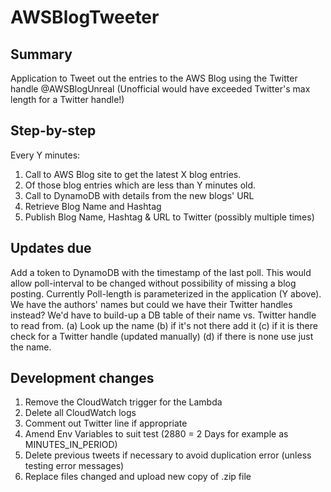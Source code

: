 # AWSBlogTweeter

## Summary
Application to Tweet out the entries to the AWS Blog using the Twitter handle @AWSBlogUnreal (Unofficial would have exceeded Twitter's max length for a Twitter handle!)

## Step-by-step
Every Y minutes:
1. Call to AWS Blog site to get the latest X blog entries.
2. Of those blog entries which are less than Y minutes old.
3. Call to DynamoDB with details from the new blogs' URL
4. Retrieve Blog Name and Hashtag
5. Publish Blog Name, Hashtag & URL to Twitter (possibly multiple times)

## Updates due
Add a token to DynamoDB with the timestamp of the last poll.
This would allow poll-interval to be changed without possibility of missing a blog posting.
Currently Poll-length is parameterized in the application (Y above).
We have the authors' names but could we have their Twitter handles instead? We'd have to build-up a DB table of their name vs. Twitter handle to read from. (a) Look up the name (b) if it's not there add it (c) if it is there check for a Twitter handle (updated manually) (d) if there is none use just the name. 

## Development changes
1. Remove the CloudWatch trigger for the Lambda
2. Delete all CloudWatch logs
3. Comment out Twitter line if appropriate
4. Amend Env Variables to suit test (2880 = 2 Days for example as MINUTES_IN_PERIOD)
5. Delete previous tweets if necessary to avoid duplication error (unless testing error messages)
6. Replace files changed and upload new copy of .zip file

